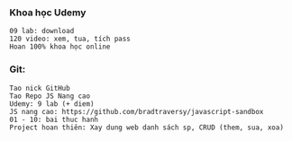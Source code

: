 ### Khoa học Udemy
    09 lab: download
    120 video: xem, tua, tích pass
    Hoan 100% khoa học online
### Git:
    Tao nick GitHub
    Tao Repo JS Nang cao
    Udemy: 9 lab (+ diem)
    JS nang cao: https://github.com/bradtraversy/javascript-sandbox
    01 - 10: bai thuc hanh
    Project hoan thiên: Xay dung web danh sách sp, CRUD (them, sua, xoa)